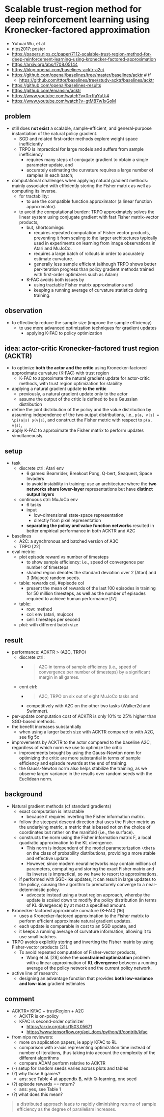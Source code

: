 # Scalable trust-region method for deep reinforcement learning using Kronecker-factored approximation
* Yuhuai Wu, et al
* nips2017: poster
* https://papers.nips.cc/paper/7112-scalable-trust-region-method-for-deep-reinforcement-learning-using-kronecker-factored-approximation
* https://arxiv.org/abs/1708.05144
* https://blog.openai.com/baselines-acktr-a2c/
* https://github.com/openai/baselines/tree/master/baselines/acktr # tf
  * https://github.com/tttor/baselines/tree/study-acktr/baselines/acktr
* https://github.com/openai/baselines-results
* https://github.com/emansim/acktr
* https://www.youtube.com/watch?v=0rrffaYuUi4
* https://www.youtube.com/watch?v=gtM87w1xGoM

## problem
* still does **not exist** a scalable, sample-efficient, and
  general-purpose instantiation of the natural policy gradient.
  * SGD and related first-order methods explore weight space inefficiently
  * TRPO is impractical for large models and suffers from sample inefficiency
    * requires many steps of conjugate gradient to obtain a single parameter update, and
    * accurately estimating the curvature requires a large number of samples in each batch;
* computational challenges when applying natural gradient methods:
  mainly associated with efficiently storing the Fisher matrix as well as computing its inverse.
  * for tractability:
    * to use the compatible function approximator (a linear function approximator).
  * to avoid the computational burden:
    TRPO approximately solves the linear system using conjugate gradient with
    fast Fisher matrix-vector products,
    * but, shortcomings:
      * requires repeated computation of Fisher vector products,
        preventing it from scaling to the larger architectures typically used in
        experiments on learning from image observations in Atari and MuJoCo.
      * requires a large batch of rollouts in order to accurately estimate curvature.
      * generally less sample efficient
        (although TRPO shows better per-iteration progress than
        policy gradient methods trained with first-order optimizers such as Adam)
    * K-FAC avoids both issues by
      * using tractable Fisher matrix approximations and
      * keeping a running average of curvature statistics during training.

## observation
* to effectively reduce the sample size (improve the sample efficiency)
  * to use more advanced optimization techniques for gradient updates
    * applying K-FAC to policy optimization

## idea: actor-critic Kronecker-factored trust region (ACKTR)
* to optimize **both the actor and the critic** using
  Kronecker-factored approximate curvature (K-FAC) with trust region
  * K-FAC to approximate the natural gradient update for actor-critic methods,
    with trust region optimization for stability
* applying a natural gradient update **to the critic**
  * previously, a natural gradient update only to the actor
  * assume the output of the critic is defined to be a Gaussian distribution
* define the joint distribution of the policy and the value distribution by
  assuming independence of the two output distributions, i.e., `p(a, v|s) = \pi(a|s) p(v|s)`, and
  construct the Fisher metric with respect to `p(a, v|s)`,
* apply K-FAC to approximate the Fisher matrix to perform updates simultaneously.

## setup
* task
  * discrete ctrl: Atari env
    * 6 games: Beamrider, Breakout Pong, Q-bert, Seaquest, Space Invaders
    * to avoid instability in training:
      use an architecture where the **two networks share lower-layer** representations but
      have **distinct output layers**
  * continuous ctrl: MuJoCo env
    * 6 tasks
    * input
      * low-dimensional state-space representation
      * directly from pixel representation
    * **separating the policy and value function networks** resulted in
      better empirical performance in both ACKTR and A2C
* baselines
  * A2C: a synchronous and batched version of A3C
  * TRPO [22]
* eval metric:
  * plot episode reward vs number of timesteps
    * to show sample efficiency: i.e., speed of convergence per number of timesteps
    * shaded region denotes the standard deviation over 2 (Atari) and 3 (Mujoco) random seeds.
  * table: rewards col, #episode col
    * present the mean of rewards of the last 100 episodes in training for 50 million timesteps,
      as well as the number of episodes required to achieve human performance [17]
  * table:
    * row: method
    * col: env (atari, mujoco)
    * cell: timesteps per second
  * plot: with different batch size

## result
* performance: ACKTR > (A2C, TRPO)
  * discrete ctrl:
    * > A2C in terms of sample efficiency
      (i.e., speed of convergence per number of timesteps) by a significant margin in all games.
  * cont ctrl:
    * > A2C, TRPO on six out of eight MuJoCo tasks and
    * competitively with A2C on the other two tasks (Walker2d and Swimmer).
* per-update computation cost of ACKTR is only 10% to 25% higher than SGD-based methods.
* the benefit increases substantially
  * when using a larger batch size with ACKTR compared to with A2C, see fig 5c
* improvements by ACKTR to the actor compared to the baseline A2C,
  regardless of which norm we use to optimize the critic
  * improvements brought by using the Gauss-Newton norm for optimizing the critic are more substantial in terms of
    sample efficiency and episode rewards at the end of training.
  * the Gauss-Newton norm also helps stabilize the training,
    as we observe larger variance in the results over random seeds with the Euclidean norm.

## background
* Natural gradient methods (cf standard gradients)
  * exact computation is intractable
    * because it requires inverting the Fisher information matrix.
  * follow the steepest descent direction that uses the Fisher metric as the underlying metric,
    a metric that is based not on the choice of coordinates but rather on the manifold (i.e., the surface).
  * constructs the norm using the Fisher information matrix F, a local quadratic approximation to the KL divergence.
    * This norm is independent of the model parameterization `\theta` on the class of probability distributions,
      providing a more stable and effective update.
    * However, since modern neural networks may contain millions of parameters,
      computing and storing the exact Fisher matrix and its inverse is impractical, so we have to resort to approximations.
  * if performed with SGD-like updates, it can result in large updates to the policy, causing
    the algorithm to prematurely converge to a near-deterministic policy.
    * advocate instead using a trust region approach, whereby
      the update is scaled down to modify the policy distribution (in terms of KL divergence) by
      at most a specified amount.
* Kronecker-factored approximate curvature (K-FAC) [16]
  * uses a Kronecker-factored approximation to the Fisher matrix to perform efficient approximate natural gradient updates.
  * each update is comparable in cost to an SGD update, and
  * it keeps a running average of curvature information, allowing it to use small batches.
* TRPO avoids explicitly storing and inverting the Fisher matrix by using Fisher-vector products [21].
  * To avoid repeated computation of Fisher-vector products,
    * Wang et al. [28] solve the **constrained optimization** problem with a linear approximation of
      **KL divergence** between a running average of the policy network and the current policy network.
* active line of research:
  * designing an advantage function that provides **both low-variance and low-bias** gradient estimates

## comment
* ACKTR= KFAC + trustRegion + A2C
  * ACKTR is on-policy
  * KFAC is second-order optimizer
    * https://arxiv.org/abs/1503.05671
    * https://www.tensorflow.org/api_docs/python/tf/contrib/kfac
* from nips reviewers:
  * more on application papers, ie apply KFAC to RL
  * comparison with x-axis representing optimization time instead of number of iterations,
    thus taking into account the complexity of the different algorithms
  * compare ADAM perform relative to ACKTR
* (-) setup for random seeds varies across plots and tables
* (?) why those 6 games?
  * ans: see Table 4 at appendix B, with Q-learning, one seed
* (?) episode rewards == return?
  * ans: yes, see Table 1
* (?) what does this mean?
> a distributed approach leads to rapidly diminishing returns of
  sample efficiency as the degree of parallelism increases.
